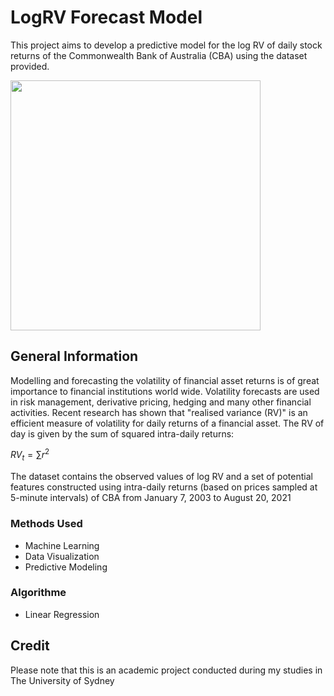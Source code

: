 # LogRV Forecast Model
This project aims to develop a predictive model for the log RV of daily stock returns of the Commonwealth Bank of Australia (CBA) using the dataset provided.

<img src="https://images.squarespace-cdn.com/content/v1/5820f7b06b8f5b12160c7941/1507509923141-3LZQW12NQS1F0L2YGCWG/Volatility.jpg" width="400"/>

## General Information
Modelling and forecasting the volatility of financial asset returns is of great importance to financial institutions world wide. 
Volatility forecasts are used in risk management, derivative pricing, hedging and many other financial activities.
Recent research has shown that "realised variance (RV)" is an efficient measure of volatility for daily returns of a financial asset.
The RV of day is given by the sum of squared intra-daily returns:

$RV_t = \sum{r^2}$

The dataset contains the observed values of log RV and a set of potential features constructed using intra-daily returns 
(based on prices sampled at 5-minute intervals) of CBA from January 7, 2003 to August 20, 2021

### Methods Used
- Machine Learning
- Data Visualization
- Predictive Modeling

### Algorithme
- Linear Regression

## Credit 
Please note that this is an academic project conducted during my studies in The University of Sydney
